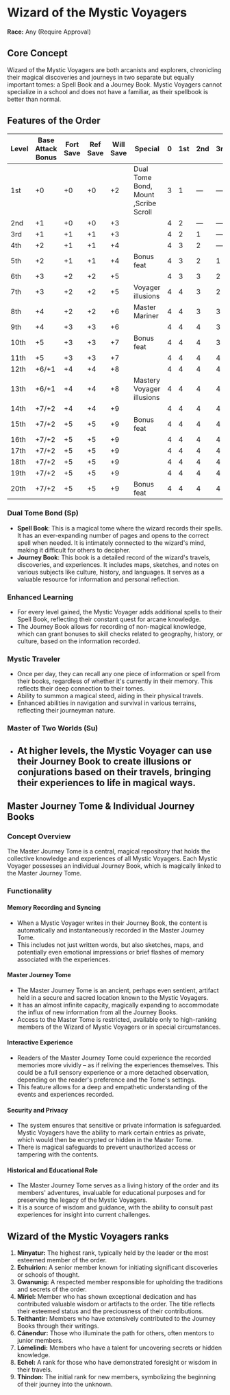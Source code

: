 # Wizard of the Mystic Voyagers

**Race:** Any (Require Approval)

## Core Concept
Wizard of the Mystic Voyagers are both arcanists and explorers, chronicling their magical discoveries and journeys in two separate but equally important tomes: a Spell Book and a Journey Book. Mystic Voyagers cannot specialize in a school and does not have a familiar, as their spellbook is better than normal.



## Features of the Order
| Level | Base Attack Bonus | Fort Save | Ref Save | Will Save | Special                              | 0   | 1st | 2nd | 3rd | 4th | 5th | 6th | 7th | 8th | 9th |
|-------|-------------------|-----------|----------|-----------|--------------------------------------|-----|-----|-----|-----|-----|-----|-----|-----|-----|-----|
| 1st   | +0                | +0        | +0       | +2        | Dual Tome Bond, Mount ,Scribe Scroll | 3   | 1   | —   | —   | —   | —   | —   | —   | —   | —   |
| 2nd   | +1                | +0        | +0       | +3        |                                      | 4   | 2   | —   | —   | —   | —   | —   | —   | —   | —   |
| 3rd   | +1                | +1        | +1       | +3        |                                      | 4   | 2   | 1   | —   | —   | —   | —   | —   | —   | —   |
| 4th   | +2                | +1        | +1       | +4        |                                      | 4   | 3   | 2   | —   | —   | —   | —   | —   | —   | —   |
| 5th   | +2                | +1        | +1       | +4        | Bonus feat                           | 4   | 3   | 2   | 1   | —   | —   | —   | —   | —   | —   |
| 6th   | +3                | +2        | +2       | +5        |                                      | 4   | 3   | 3   | 2   | —   | —   | —   | —   | —   | —   |
| 7th   | +3                | +2        | +2       | +5        | Voyager illusions                    | 4   | 4   | 3   | 2   | 1   | —   | —   | —   | —   | —   |
| 8th   | +4                | +2        | +2       | +6        | Master Mariner                       | 4   | 4   | 3   | 3   | 2   | —   | —   | —   | —   | —   |
| 9th   | +4                | +3        | +3       | +6        |                                      | 4   | 4   | 4   | 3   | 2   | 1   | —   | —   | —   | —   |
| 10th  | +5                | +3        | +3       | +7        | Bonus feat                           | 4   | 4   | 4   | 3   | 3   | 2   | —   | —   | —   | —   |
| 11th  | +5                | +3        | +3       | +7        |                                      | 4   | 4   | 4   | 4   | 3   | 2   | 1   | —   | —   | —   |
| 12th  | +6/+1             | +4        | +4       | +8        |                                      | 4   | 4   | 4   | 4   | 3   | 3   | 2   | —   | —   | —   |
| 13th  | +6/+1             | +4        | +4       | +8        | Mastery Voyager illusions            | 4   | 4   | 4   | 4   | 4   | 3   | 2   | 1   | —   | —   |
| 14th  | +7/+2             | +4        | +4       | +9        |                                      | 4   | 4   | 4   | 4   | 4   | 3   | 3   | 2   | —   | —   |
| 15th  | +7/+2             | +5        | +5       | +9        | Bonus feat                           | 4   | 4   | 4   | 4   | 4   | 4   | 3   | 2   | 1   | —   |
| 16th  | +7/+2             | +5        | +5       | +9        |                                      | 4   | 4   | 4   | 4   | 4   | 4   | 3   | 3   | 2   | —   |
| 17th  | +7/+2             | +5        | +5       | +9        |                                      | 4   | 4   | 4   | 4   | 4   | 4   | 4   | 3   | 2   | 1   |
| 18th  | +7/+2             | +5        | +5       | +9        |                                      | 4   | 4   | 4   | 4   | 4   | 4   | 4   | 3   | 3   | 2   |
| 19th  | +7/+2             | +5        | +5       | +9        |                                      | 4   | 4   | 4   | 4   | 4   | 4   | 4   | 4   | 3   | 3   |
| 20th  | +7/+2             | +5        | +5       | +9        | Bonus feat                           | 4   | 4   | 4   | 4   | 4   | 4   | 4   | 4   | 4   | 4   |



### Dual Tome Bond (Sp)

- **Spell Book**: This is a magical tome where the wizard records their spells. It has an ever-expanding number of pages and opens to the correct spell when needed. It is intimately connected to the wizard's mind, making it difficult for others to decipher.
- **Journey Book**: This book is a detailed record of the wizard's travels, discoveries, and experiences. It includes maps, sketches, and notes on various subjects like culture, history, and languages. It serves as a valuable resource for information and personal reflection.

### Enhanced Learning

- For every level gained, the Mystic Voyager adds additional spells to their Spell Book, reflecting their constant quest for arcane knowledge.
- The Journey Book allows for recording of non-magical knowledge, which can grant bonuses to skill checks related to geography, history, or culture, based on the information recorded.



### Mystic Traveler

- Once per day, they can recall any one piece of information or spell from their books, regardless of whether it's currently in their memory. This reflects their deep connection to their tomes.
- Ability to summon a magical steed, aiding in their physical travels.
- Enhanced abilities in navigation and survival in various terrains, reflecting their journeyman nature.


### Master of Two Worlds (Su)

- At higher levels, the Mystic Voyager can use their Journey Book to create illusions or conjurations based on their travels, bringing their experiences to life in magical ways.
    - 





## Master Journey Tome & Individual Journey Books

### Concept Overview
The Master Journey Tome is a central, magical repository that holds the collective knowledge and experiences of all Mystic Voyagers. Each Mystic Voyager possesses an individual Journey Book, which is magically linked to the Master Journey Tome.

### Functionality

#### Memory Recording and Syncing
- When a Mystic Voyager writes in their Journey Book, the content is automatically and instantaneously recorded in the Master Journey Tome.
- This includes not just written words, but also sketches, maps, and potentially even emotional impressions or brief flashes of memory associated with the experiences.

#### Master Journey Tome
- The Master Journey Tome is an ancient, perhaps even sentient, artifact held in a secure and sacred location known to the Mystic Voyagers.
- It has an almost infinite capacity, magically expanding to accommodate the influx of new information from all the Journey Books.
- Access to the Master Tome is restricted, available only to high-ranking members of the Wizard of Mystic Voyagers or in special circumstances.

#### Interactive Experience
- Readers of the Master Journey Tome could experience the recorded memories more vividly – as if reliving the experiences themselves. This could be a full sensory experience or a more detached observation, depending on the reader's preference and the Tome's settings.
- This feature allows for a deep and empathetic understanding of the events and experiences recorded.

#### Security and Privacy
- The system ensures that sensitive or private information is safeguarded. Mystic Voyagers have the ability to mark certain entries as private, which would then be encrypted or hidden in the Master Tome.
- There is magical safeguards to prevent unauthorized access or tampering with the contents.

#### Historical and Educational Role
- The Master Journey Tome serves as a living history of the order and its members' adventures, invaluable for educational purposes and for preserving the legacy of the Mystic Voyagers.
- It is a source of wisdom and guidance, with the ability to consult past experiences for insight into current challenges.



## Wizard of the Mystic Voyagers ranks
1) **Minyatur:** The highest rank, typically held by the leader or the most esteemed member of the order.
2) **Echuirion:** A senior member known for initiating significant discoveries or schools of thought.
3) **Gwanunig:** A respected member responsible for upholding the traditions and secrets of the order.
4) **Míriel:**  Member who has shown exceptional dedication and has contributed valuable wisdom or artifacts to the order. The title reflects their esteemed status and the preciousness of their contributions.
5) **Teithantir:** Members who have extensively contributed to the Journey Books through their writings.
6) **Cánendur:** Those who illuminate the path for others, often mentors to junior members.
7) **Lómelindi:** Members who have a talent for uncovering secrets or hidden knowledge.
8) **Echel:** A rank for those who have demonstrated foresight or wisdom in their travels.
9) **Thindon:** The initial rank for new members, symbolizing the beginning of their journey into the unknown.